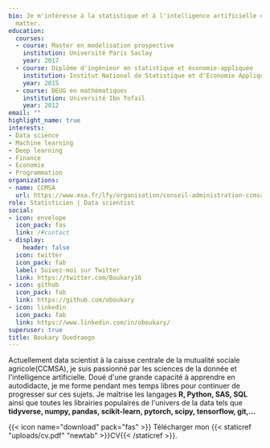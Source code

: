 ```yaml
---
bio: Je m'intéresse à la statistique et à l'intelligence artificielle et leurs applications aux domaines de l'économie et de la finance.
  matter.
education:
  courses:
  - course: Master en modélisation prospective
    institution: Université Paris Saclay
    year: 2017
  - course: Diplôme d'ingénieur en statistique et économie-appliquée
    institution: Institut National de Statistique et d'Economie Appliquée
    year: 2015
  - course: DEUG en mathématiques
    institution: Université Ibn Tofail
    year: 2012
email: ""
highlight_name: true
interests:
- Data science
- Machine learning
- Deep learning
- Finance
- Economie
- Programmation
organizations:
- name: CCMSA
  url: https://www.msa.fr/lfy/organisation/conseil-administration-ccmsa
role: Statisticien | Data scientist
social:
- icon: envelope
  icon_pack: fas
  link: /#contact
- display:
    header: false
  icon: twitter
  icon_pack: fab
  label: Suivez-moi sur Twitter
  link: https://twitter.com/Boukary16
- icon: github
  icon_pack: fab
  link: https://github.com/oboukary
- icon: linkedin
  icon_pack: fab
  link: https://www.linkedin.com/in/oboukary/
superuser: true
title: Boukary Ouedraogo
---
```


<p>Actuellement data scientist à la caisse centrale de la mutualité sociale agricole(CCMSA), je suis passionné par les sciences de la donnée et l'intelligence artificielle. Doué d'une grande capacité à apprendre en autodidacte, je me forme pendant mes temps libres pour continuer de progresser sur ces sujets.  
Je maîtrise les langages <strong>R, Python, SAS, SQL</strong> ainsi que toutes les librairies populaires de l'univers de la data tels que <strong> tidyverse, numpy, pandas, scikit-learn, pytorch, scipy, tensorflow, git,...</strong>
</p>

{{< icon name="download" pack="fas" >}} Télécharger mon {{< staticref "uploads/cv.pdf" "newtab" >}}CV{{< /staticref >}}.

